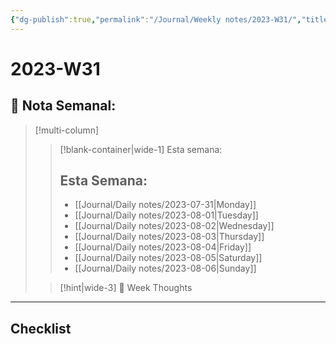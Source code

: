 ```yaml
---
{"dg-publish":true,"permalink":"/Journal/Weekly notes/2023-W31/","title":"2023-W31","tags":["NoteType/Weekly"],"updated":"2023-11-05T22:03:25.746-05:00"}
---
```



# 2023-W31

## 📅 Nota Semanal:

> [!multi-column]
> 
> > [!blank-container|wide-1] Esta semana:
> > ## Esta Semana:
> >- [[Journal/Daily notes/2023-07-31\|Monday]]
> > - [[Journal/Daily notes/2023-08-01\|Tuesday]]
> > - [[Journal/Daily notes/2023-08-02\|Wednesday]]
> > - [[Journal/Daily notes/2023-08-03\|Thursday]]
> > - [[Journal/Daily notes/2023-08-04\|Friday]]
> > - [[Journal/Daily notes/2023-08-05\|Saturday]]
> > - [[Journal/Daily notes/2023-08-06\|Sunday]]
> 
> > [!hint|wide-3] 💭 Week Thoughts
> > 

- - - 

## Checklist
